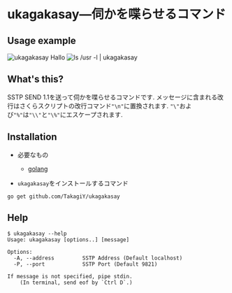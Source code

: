 # ukagakasay―伺かを喋らせるコマンド

## Usage example

![ukagakasay Hallo](https://raw.githubusercontent.com/wiki/TakagiY/ukagakasay/say_hallo.png)
![ls /usr -l | ukagakasay](https://raw.githubusercontent.com/wiki/TakagiY/ukagakasay/pipe_ls.png)

## What's this?

SSTP SEND 1.1を送って伺かを喋らせるコマンドです.
メッセージに含まれる改行はさくらスクリプトの改行コマンド`"\n"`に置換されます.
`"\"`および`"%"`は`"\\"`と`"\%"`にエスケープされます.

## Installation

* 必要なもの
    - [golang](https://golang.org/dl/)

* `ukagakasay`をインストールするコマンド

```console
go get github.com/TakagiY/ukagakasay
```

## Help

```console
$ ukagakasay --help
Usage: ukagakasay [options..] [message]

Options:
  -A, --address         SSTP Address (Default localhost)
  -P, --port            SSTP Port (Default 9821)

If message is not specified, pipe stdin.
    (In terminal, send eof by `Ctrl D`.)
```

